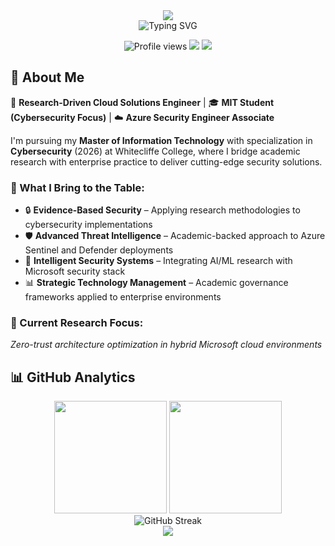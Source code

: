 <div align="center">
  <img src="https://capsule-render.vercel.app/api?type=waving&color=gradient&height=200&section=header&text=Ariff%20Mohamed&fontSize=70&fontAlignY=35&animation=twinkling&fontColor=ffffff" />
</div>

<div align="center">
  <img src="https://readme-typing-svg.herokuapp.com?font=Fira+Code&size=30&pause=1000&color=36BCF7FF&center=true&vCenter=true&width=800&lines=Cloud+Solutions+Engineer;Azure+Security+Engineer+Associate;MIT+Cybersecurity+Student;PowerShell+Automation+Expert;Always+learning+new+things" alt="Typing SVG" />
</div>

<div align="center">
  
  ![Profile views](https://komarev.com/ghpvc/?username=a-ariff&label=Profile%20views&color=0e75b6&style=flat)
  <img src="https://img.shields.io/badge/Azure-Security%20Engineer-0078D4?style=flat&logo=microsoft-azure&logoColor=white" />
  <img src="https://img.shields.io/badge/MIT-Cybersecurity%20Student-FF6B6B?style=flat&logo=graduation-cap&logoColor=white" />
  
</div>

## 🎯 About Me

🔬 **Research-Driven Cloud Solutions Engineer** | 🎓 **MIT Student (Cybersecurity Focus)** | ☁️ **Azure Security Engineer Associate**

I'm pursuing my **Master of Information Technology** with specialization in **Cybersecurity** (2026) at Whitecliffe College, where I bridge academic research with enterprise practice to deliver cutting-edge security solutions.

### 🌟 What I Bring to the Table:

- 🔒 **Evidence-Based Security** – Applying research methodologies to cybersecurity implementations
- 🛡️ **Advanced Threat Intelligence** – Academic-backed approach to Azure Sentinel and Defender deployments
- 🤖 **Intelligent Security Systems** – Integrating AI/ML research with Microsoft security stack
- 📊 **Strategic Technology Management** – Academic governance frameworks applied to enterprise environments

### 🔬 Current Research Focus:
*Zero-trust architecture optimization in hybrid Microsoft cloud environments*

## 📊 GitHub Analytics

<div align="center">
  
  <img height="180em" src="https://github-readme-stats.vercel.app/api?username=a-ariff&show_icons=true&theme=vue&include_all_commits=true&count_private=true&hide_border=true"/>
  <img height="180em" src="https://github-readme-stats.vercel.app/api/top-langs/?username=a-ariff&layout=compact&langs_count=7&theme=vue&hide_border=true"/>
  
</div>

<div align="center">
  <img src="https://github-readme-streak-stats.herokuapp.com/?user=a-ariff&theme=vue&hide_border=true" alt="GitHub Streak" />
</div>

<div align="center">
  <img src="https://capsule-render.vercel.app/api?type=waving&color=gradient&height=100&section=footer"/>
</div>
